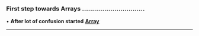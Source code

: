 
### First step towards Arrays ...............................

• **After lot of confusion started** [**Array**](https://www.geeksforgeeks.org/arrays-in-c-cpp/)             

----------------------------------------------------------------------------------------------------------------------------------------

